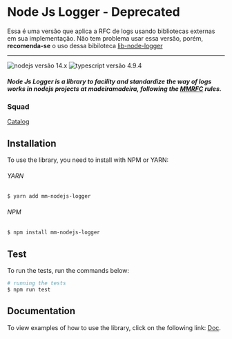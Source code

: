 # Node Js Logger - Deprecated

Essa é uma versão que aplica a RFC de logs usando bibliotecas externas em sua implementação. Não tem problema usar essa versão, porém, **recomenda-se** o uso dessa bibiloteca [lib-node-logger](https://github.com/madeiramadeirabr/lib-node-logger)

---

![nodejs versão 14.x](https://img.shields.io/badge/nodejs-v14.x-green) ![typescript versão 4.9.4](https://img.shields.io/badge/typescript-v4.8.3-blue)

##### Node Js Logger is a library to facility and standardize the way of logs works in nodejs projects at madeiramadeira, following the [MMRFC](https://madeiramadeira.atlassian.net/l/cp/an1pP602) rules.

### Squad

[Catalog](https://github.com/orgs/madeiramadeirabr/teams/squad-catalog-admin)

## Installation

To use the library, you need to install with NPM or YARN:

###### YARN

```bash
$ yarn add mm-nodejs-logger
```

###### NPM

```bash
$ npm install mm-nodejs-logger
```

## Test

To run the tests, run the commands below:

```bash
# running the tests
$ npm run test
```

## Documentation

To view examples of how to use the library, click on the following link: [Doc](./docs/techdocs.md).
